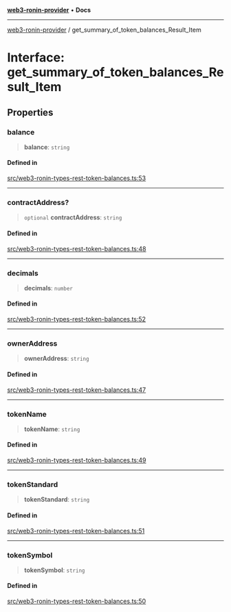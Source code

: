 [**web3-ronin-provider**](../README.md) • **Docs**

***

[web3-ronin-provider](../globals.md) / get\_summary\_of\_token\_balances\_Result\_Item

# Interface: get\_summary\_of\_token\_balances\_Result\_Item

## Properties

### balance

> **balance**: `string`

#### Defined in

[src/web3-ronin-types-rest-token-balances.ts:53](https://github.com/chuacw/web3-ronin-provider/blob/5334d3e4a39d6911ce4028a880b09b3429564837/src/web3-ronin-types-rest-token-balances.ts#L53)

***

### contractAddress?

> `optional` **contractAddress**: `string`

#### Defined in

[src/web3-ronin-types-rest-token-balances.ts:48](https://github.com/chuacw/web3-ronin-provider/blob/5334d3e4a39d6911ce4028a880b09b3429564837/src/web3-ronin-types-rest-token-balances.ts#L48)

***

### decimals

> **decimals**: `number`

#### Defined in

[src/web3-ronin-types-rest-token-balances.ts:52](https://github.com/chuacw/web3-ronin-provider/blob/5334d3e4a39d6911ce4028a880b09b3429564837/src/web3-ronin-types-rest-token-balances.ts#L52)

***

### ownerAddress

> **ownerAddress**: `string`

#### Defined in

[src/web3-ronin-types-rest-token-balances.ts:47](https://github.com/chuacw/web3-ronin-provider/blob/5334d3e4a39d6911ce4028a880b09b3429564837/src/web3-ronin-types-rest-token-balances.ts#L47)

***

### tokenName

> **tokenName**: `string`

#### Defined in

[src/web3-ronin-types-rest-token-balances.ts:49](https://github.com/chuacw/web3-ronin-provider/blob/5334d3e4a39d6911ce4028a880b09b3429564837/src/web3-ronin-types-rest-token-balances.ts#L49)

***

### tokenStandard

> **tokenStandard**: `string`

#### Defined in

[src/web3-ronin-types-rest-token-balances.ts:51](https://github.com/chuacw/web3-ronin-provider/blob/5334d3e4a39d6911ce4028a880b09b3429564837/src/web3-ronin-types-rest-token-balances.ts#L51)

***

### tokenSymbol

> **tokenSymbol**: `string`

#### Defined in

[src/web3-ronin-types-rest-token-balances.ts:50](https://github.com/chuacw/web3-ronin-provider/blob/5334d3e4a39d6911ce4028a880b09b3429564837/src/web3-ronin-types-rest-token-balances.ts#L50)
